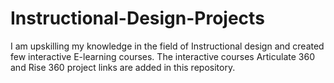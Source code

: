 # Instructional-Design-Projects
I am upskilling my knowledge in the field of Instructional design and created few interactive E-learning courses. The interactive courses Articulate 360 and Rise 360 project links are added in this repository.
